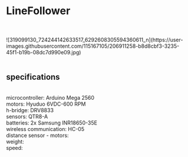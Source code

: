 # LineFollower
<br />
<br />
![319099130_724244142633517_6292608305594360611_n](https://user-images.githubusercontent.com/115167105/206911258-b8d8cbf3-3235-45f1-b19b-08dc7d990e09.jpg)
<br />
<br />
  
## specifications
<br />
microcontroller: Arduino Mega 2560
<br />
motors: Hyuduo 6VDC-600 RPM
<br />
h-bridge: DRV8833
<br />
sensors: QTR8-A
<br />
batteries: 2x Samsung INR18650-35E
<br />
wireless communication: HC-05
<br />
distance sensor - motors: 
<br />
weight:
<br />
speed: 
<br />
